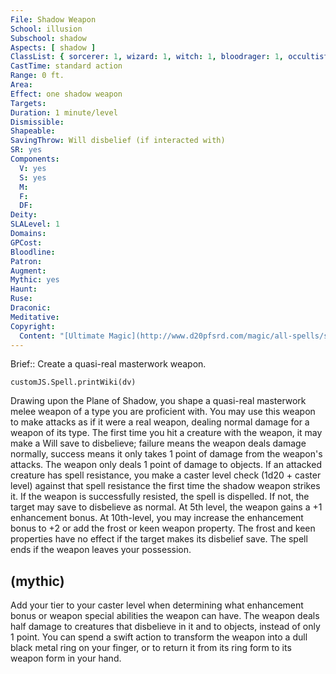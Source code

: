 ```yaml
---
File: Shadow Weapon
School: illusion
Subschool: shadow
Aspects: [ shadow ]
ClassList: { sorcerer: 1, wizard: 1, witch: 1, bloodrager: 1, occultist: 1, psychic: 1 }
CastTime: standard action
Range: 0 ft.
Area: 
Effect: one shadow weapon
Targets: 
Duration: 1 minute/level
Dismissible: 
Shapeable: 
SavingThrow: Will disbelief (if interacted with)
SR: yes
Components:
  V: yes
  S: yes
  M: 
  F: 
  DF: 
Deity: 
SLALevel: 1
Domains: 
GPCost: 
Bloodline: 
Patron: 
Augment: 
Mythic: yes
Haunt: 
Ruse: 
Draconic: 
Meditative: 
Copyright:
  Content: "[Ultimate Magic](http://www.d20pfsrd.com/magic/all-spells/s/shadow-weapon)"
---
```

Brief:: Create a quasi-real masterwork weapon.

```dataviewjs
customJS.Spell.printWiki(dv)
```

Drawing upon the Plane of Shadow, you shape a quasi-real masterwork melee weapon of a type you are proficient with. You may use this weapon to make attacks as if it were a real weapon, dealing normal damage for a weapon of its type. The first time you hit a creature with the weapon, it may make a Will save to disbelieve; failure means the weapon deals damage normally, success means it only takes 1 point of damage from the weapon's attacks. The weapon only deals 1 point of damage to objects.  If an attacked creature has spell resistance, you make a caster level check (1d20 + caster level) against that spell resistance the first time the shadow weapon strikes it. If the weapon is successfully resisted, the spell is dispelled. If not, the target may save to disbelieve as normal.  At 5th level, the weapon gains a +1 enhancement bonus. At 10th-level, you may increase the enhancement bonus to +2 or add the frost or keen weapon property. The frost and keen properties have no effect if the target makes its disbelief save.  The spell ends if the weapon leaves your possession.


## (mythic)

Add your tier to your caster level when determining what enhancement bonus or weapon special abilities the weapon can have. The weapon deals half damage to creatures that disbelieve in it and to objects, instead of only 1 point. You can spend a swift action to transform the weapon into a dull black metal ring on your finger, or to return it from its ring form to its weapon form in your hand.
